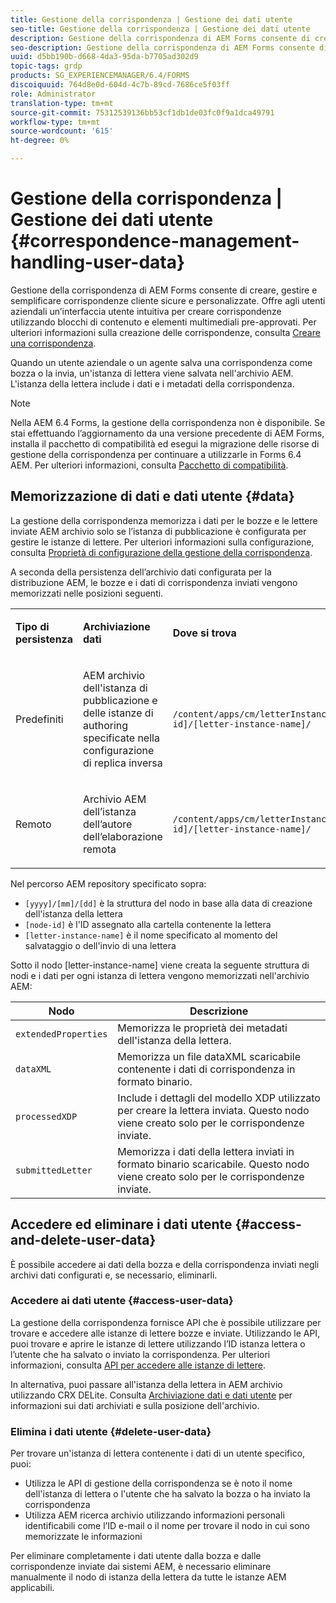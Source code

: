 ```yaml
---
title: Gestione della corrispondenza | Gestione dei dati utente
seo-title: Gestione della corrispondenza | Gestione dei dati utente
description: Gestione della corrispondenza di AEM Forms consente di creare, gestire e semplificare corrispondenze cliente sicure e personalizzate. Scopri come configurare la memorizzazione dei dati per le bozze e le lettere inviate AEM archivio, accedere ai dati archiviati ed eliminare i dati archiviati.
seo-description: Gestione della corrispondenza di AEM Forms consente di creare, gestire e semplificare corrispondenze cliente sicure e personalizzate. Scopri come configurare la memorizzazione dei dati per le bozze e le lettere inviate AEM archivio, accedere ai dati archiviati ed eliminare i dati archiviati.
uuid: d5bb190b-d668-4da3-95da-b7705ad302d9
topic-tags: grdp
products: SG_EXPERIENCEMANAGER/6.4/FORMS
discoiquuid: 764d8e0d-604d-4c7b-89cd-7686ce5f03ff
role: Administrator
translation-type: tm+mt
source-git-commit: 75312539136bb53cf1db1de03fc0f9a1dca49791
workflow-type: tm+mt
source-wordcount: '615'
ht-degree: 0%

---
```



# Gestione della corrispondenza | Gestione dei dati utente {#correspondence-management-handling-user-data}

Gestione della corrispondenza di AEM Forms consente di creare, gestire e semplificare corrispondenze cliente sicure e personalizzate. Offre agli utenti aziendali un’interfaccia utente intuitiva per creare corrispondenze utilizzando blocchi di contenuto e elementi multimediali pre-approvati. Per ulteriori informazioni sulla creazione delle corrispondenze, consulta [Creare una corrispondenza](/help/forms/using/create-correspondence.md).

Quando un utente aziendale o un agente salva una corrispondenza come bozza o la invia, un&#39;istanza di lettera viene salvata nell&#39;archivio AEM. L&#39;istanza della lettera include i dati e i metadati della corrispondenza.

>[!NOTE]
>
>Nella AEM 6.4 Forms, la gestione della corrispondenza non è disponibile. Se stai effettuando l’aggiornamento da una versione precedente di AEM Forms, installa il pacchetto di compatibilità ed esegui la migrazione delle risorse di gestione della corrispondenza per continuare a utilizzarle in Forms 6.4 AEM. Per ulteriori informazioni, consulta [Pacchetto di compatibilità](/help/forms/using/compatibility-package.md).

## Memorizzazione di dati e dati utente {#data}

La gestione della corrispondenza memorizza i dati per le bozze e le lettere inviate AEM archivio solo se l’istanza di pubblicazione è configurata per gestire le istanze di lettere. Per ulteriori informazioni sulla configurazione, consulta [Proprietà di configurazione della gestione della corrispondenza](/help/forms/using/cm-configuration-properties.md).

A seconda della persistenza dell’archivio dati configurata per la distribuzione AEM, le bozze e i dati di corrispondenza inviati vengono memorizzati nelle posizioni seguenti.

<table> 
 <tbody>
  <tr>
   <td><p><strong>Tipo di persistenza</strong></p> </td> 
   <td><p><strong>Archiviazione dati</strong></p> </td> 
   <td><p><strong>Dove si trova</strong></p> </td> 
  </tr>
  <tr>
   <td><p>Predefiniti</p> </td> 
   <td><p>AEM archivio dell'istanza di pubblicazione e delle istanze di authoring specificate nella configurazione di replica inversa</p> </td> 
   <td><p><code>/content/apps/cm/letterInstances/[yyyy]/[mm]/[dd]/[node-id]/[letter-instance-name]/</code> </p> </td> 
  </tr>
  <tr>
   <td><p>Remoto</p> </td> 
   <td><p>Archivio AEM dell’istanza dell’autore dell’elaborazione remota</p> </td> 
   <td><p><code>/content/apps/cm/letterInstances/[yyyy]/[mm]/[dd]/[node-id]/[letter-instance-name]/</code></p> </td> 
  </tr>
 </tbody>
</table>

Nel percorso AEM repository specificato sopra:

* `[yyyy]/[mm]/[dd]` è la struttura del nodo in base alla data di creazione dell&#39;istanza della lettera
* `[node-id]` è l&#39;ID assegnato alla cartella contenente la lettera
* `[letter-instance-name]` è il nome specificato al momento del salvataggio o dell&#39;invio di una lettera

Sotto il nodo [letter-instance-name] viene creata la seguente struttura di nodi e i dati per ogni istanza di lettera vengono memorizzati nell&#39;archivio AEM:

| Nodo | Descrizione |
|---|---|
| `extendedProperties` | Memorizza le proprietà dei metadati dell&#39;istanza della lettera. |
| `dataXML` | Memorizza un file dataXML scaricabile contenente i dati di corrispondenza in formato binario. |
| `processedXDP` | Include i dettagli del modello XDP utilizzato per creare la lettera inviata. Questo nodo viene creato solo per le corrispondenze inviate. |
| `submittedLetter` | Memorizza i dati della lettera inviati in formato binario scaricabile. Questo nodo viene creato solo per le corrispondenze inviate. |

## Accedere ed eliminare i dati utente {#access-and-delete-user-data}

È possibile accedere ai dati della bozza e della corrispondenza inviati negli archivi dati configurati e, se necessario, eliminarli.

### Accedere ai dati utente {#access-user-data}

La gestione della corrispondenza fornisce API che è possibile utilizzare per trovare e accedere alle istanze di lettere bozze e inviate. Utilizzando le API, puoi trovare e aprire le istanze di lettere utilizzando l’ID istanza lettera o l’utente che ha salvato o inviato la corrispondenza. Per ulteriori informazioni, consulta [API per accedere alle istanze di lettere](/help/forms/using/cm-apis-to-access-letter-instances.md).

In alternativa, puoi passare all&#39;istanza della lettera in AEM archivio utilizzando CRX DELite. Consulta [Archiviazione dati e dati utente](/help/forms/using/correspondence-management-handling-user-data.md#data) per informazioni sui dati archiviati e sulla posizione dell&#39;archivio.

### Elimina i dati utente {#delete-user-data}

Per trovare un&#39;istanza di lettera contenente i dati di un utente specifico, puoi:

* Utilizza le API di gestione della corrispondenza se è noto il nome dell&#39;istanza di lettera o l&#39;utente che ha salvato la bozza o ha inviato la corrispondenza
* Utilizza AEM ricerca archivio utilizzando informazioni personali identificabili come l’ID e-mail o il nome per trovare il nodo in cui sono memorizzate le informazioni

Per eliminare completamente i dati utente dalla bozza e dalle corrispondenze inviate dai sistemi AEM, è necessario eliminare manualmente il nodo di istanza della lettera da tutte le istanze AEM applicabili.
